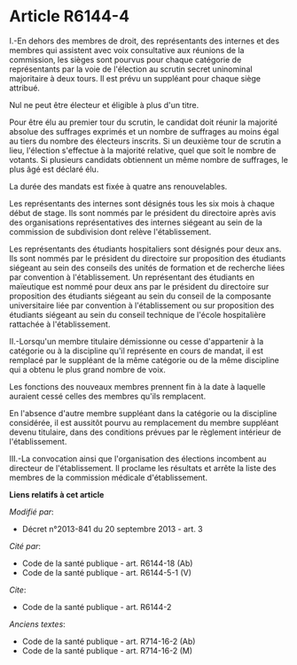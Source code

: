 # Article R6144-4

I.-En dehors des membres de droit, des représentants des internes et des membres qui assistent avec voix consultative aux
réunions de la commission, les sièges sont pourvus pour chaque catégorie de représentants par la voie de l'élection au
scrutin secret uninominal majoritaire à deux tours. Il est prévu un suppléant pour chaque siège attribué. 

Nul ne peut être électeur et éligible à plus d'un titre. 

Pour être élu au premier tour du scrutin, le candidat doit réunir la majorité absolue des suffrages exprimés et un nombre de
suffrages au moins égal au tiers du nombre des électeurs inscrits. Si un deuxième tour de scrutin a lieu, l'élection
s'effectue à la majorité relative, quel que soit le nombre de votants. Si plusieurs candidats obtiennent un même nombre de
suffrages, le plus âgé est déclaré élu. 

La durée des mandats est fixée à quatre ans renouvelables. 

Les représentants des internes sont désignés tous les six mois à chaque début de stage. Ils sont nommés par le président du
directoire après avis des organisations représentatives des internes siégeant au sein de la commission de subdivision dont
relève l'établissement. 

Les représentants des étudiants hospitaliers sont désignés pour deux ans. Ils sont nommés par le président du directoire sur
proposition des étudiants siégeant au sein des conseils des unités de formation et de recherche liées par convention à
l'établissement. Un représentant des étudiants en maïeutique est nommé pour deux ans par le président du directoire sur
proposition des étudiants siégeant au sein du conseil de la composante universitaire liée par convention à l'établissement ou
sur proposition des étudiants siégeant au sein du conseil technique de l'école hospitalière rattachée à l'établissement.  

II.-Lorsqu'un membre titulaire démissionne ou cesse d'appartenir à la catégorie ou à la discipline qu'il représente en cours
de mandat, il est remplacé par le suppléant de la même catégorie ou de la même discipline qui a obtenu le plus grand nombre
de voix. 

Les fonctions des nouveaux membres prennent fin à la date à laquelle auraient cessé celles des membres qu'ils remplacent. 

En l'absence d'autre membre suppléant dans la catégorie ou la discipline considérée, il est aussitôt pourvu au remplacement
du membre suppléant devenu titulaire, dans des conditions prévues par le règlement intérieur de l'établissement. 

III.-La convocation ainsi que l'organisation des élections incombent au directeur de l'établissement. Il proclame les
résultats et arrête la liste des membres de la commission médicale d'établissement.

**Liens relatifs à cet article**

_Modifié par_:

  - Décret n°2013-841 du 20 septembre 2013 - art. 3

_Cité par_:

  - Code de la santé publique - art. R6144-18 (Ab)
  - Code de la santé publique - art. R6144-5-1 (V)

_Cite_:

  - Code de la santé publique - art. R6144-2

_Anciens textes_:

  - Code de la santé publique - art. R714-16-2 (Ab)
  - Code de la santé publique - art. R714-16-2 (M)
